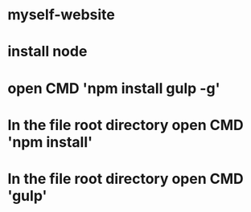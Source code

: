 # myself-website

 # install node 
 # open CMD 'npm install gulp -g' 
 # In the file root directory open CMD 'npm install' 
 # In the file root directory open CMD 'gulp' 
